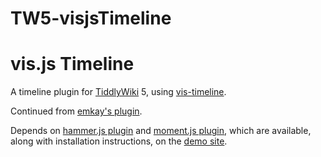 # TW5-visjsTimeline
<h1>vis.js Timeline</h1>

A timeline plugin for <a href="http://tiddlywiki.com">TiddlyWiki</a> 5, using <a href="https://github.com/visjs/vis-timeline">vis-timeline</a>.

Continued from <a href="https://github.com/emkayonline/tw5visjs">emkay's plugin</a>.

Depends on <a href="https://github.com/kixam/TW5-hammer.js">hammer.js plugin</a> and <a href="https://github.com/kixam/TW5-moment.js">moment.js plugin</a>, which are available, along with installation instructions, on the <a href="http://kixam.github.io/TW5-visjsTimeline">demo site</a>.
